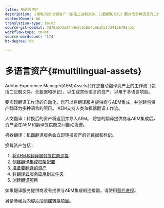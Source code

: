 ```yaml
---
title: 多语言资产
description: 了解如何自动将资产（包括二进制文件、元数据和标记）翻译成多种语言的工作流。
contentOwner: AG
translation-type: tm+mt
source-git-commit: 0d70a672a2944e2c03b54beb3b5f734136792ab1
workflow-type: tm+mt
source-wordcount: '174'
ht-degree: 0%

---
```



# 多语言资产{#multilingual-assets}

Adobe Experience Manager(AEM)Assets允许您自动翻译资产上的工作流（包括二进制文件、元数据和标记），以生成其他语言的资产，以用于多语言项目。

要实现翻译工作流的自动化，您可以将翻译服务提供商与AEM集成，并创建将资产翻译为多种语言的项目。 AEM支持人类和机器翻译工作流。

人文翻译：转换后的资产将返回并导入AEM。 将您的翻译提供商与AEM集成后，资产会在AEM和翻译提供商之间自动发送。

机器翻译：机器翻译服务会立即转换资产的元数据和标记。

换算资产包括：

1. [将AEM与翻译服务提供商连接](/help/sites-administering/tc-tic.md#connecting-to-a-translation-service-provider)
1. [创建翻译集成框架配置](/help/sites-administering/tc-tic.md)
1. [准备要翻译的资产](preparing-assets-for-translation.md)
1. [将翻译云服务应用到文件夹](transition-cloud-services.md)
1. [创建翻译项目](translation-projects.md)

如果翻译服务提供商没有提供与AEM集成的连接器，请使用[替代进程](/help/sites-administering/tc-manage.md#exporting-a-translation-job)。

另请参阅[为内容片段创建转换项目](creating-translation-projects-for-content-fragments.md)。
